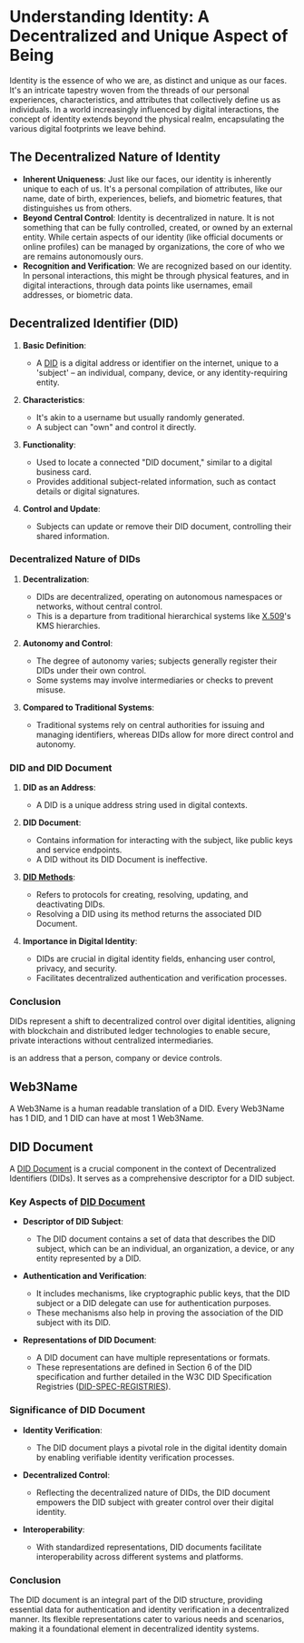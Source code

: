 # Understanding Identity: A Decentralized and Unique Aspect of Being

Identity is the essence of who we are, as distinct and unique as our faces. It's an intricate tapestry woven from the threads of our personal experiences, characteristics, and attributes that collectively define us as individuals. In a world increasingly influenced by digital interactions, the concept of identity extends beyond the physical realm, encapsulating the various digital footprints we leave behind.

## The Decentralized Nature of Identity
+ __Inherent Uniqueness__: Just like our faces, our identity is inherently unique to each of us. It's a personal compilation of attributes, like our name, date of birth, experiences, beliefs, and biometric features, that distinguishes us from others.
+ __Beyond Central Control__: Identity is decentralized in nature. It is not something that can be fully controlled, created, or owned by an external entity. While certain aspects of our identity (like official documents or online profiles) can be managed by organizations, the core of who we are remains autonomously ours.
+ __Recognition and Verification__: We are recognized based on our identity. In personal interactions, this might be through physical features, and in digital interactions, through data points like usernames, email addresses, or biometric data.

## Decentralized Identifier (DID)

1. **Basic Definition**:
   - A [DID](https://identity.foundation/faq/#what-is-a-did) is a digital address or identifier on the internet, unique to a 'subject' – an individual, company, device, or any identity-requiring entity.

2. **Characteristics**:
   - It's akin to a username but usually randomly generated.
   - A subject can "own" and control it directly.

3. **Functionality**:
   - Used to locate a connected "DID document," similar to a digital business card.
   - Provides additional subject-related information, such as contact details or digital signatures.

4. **Control and Update**:
   - Subjects can update or remove their DID document, controlling their shared information.

### Decentralized Nature of DIDs

1. **Decentralization**:
   - DIDs are decentralized, operating on autonomous namespaces or networks, without central control.
   - This is a departure from traditional hierarchical systems like [X.509](https://en.wikipedia.org/wiki/X.509)'s KMS hierarchies.

2. **Autonomy and Control**:
   - The degree of autonomy varies; subjects generally register their DIDs under their own control.
   - Some systems may involve intermediaries or checks to prevent misuse.

3. **Compared to Traditional Systems**:
   - Traditional systems rely on central authorities for issuing and managing identifiers, whereas DIDs allow for more direct control and autonomy.

### DID and DID Document

1. **DID as an Address**:
   - A DID is a unique address string used in digital contexts.

2. **DID Document**:
   - Contains information for interacting with the subject, like public keys and service endpoints.
   - A DID without its DID Document is ineffective.

3. **[DID Methods](https://www.w3.org/TR/did-spec-registries/#did-methods)**:
   - Refers to protocols for creating, resolving, updating, and deactivating DIDs.
   - Resolving a DID using its method returns the associated DID Document.

4. **Importance in Digital Identity**:
   - DIDs are crucial in digital identity fields, enhancing user control, privacy, and security.
   - Facilitates decentralized authentication and verification processes.

### Conclusion

DIDs represent a shift to decentralized control over digital identities, aligning with blockchain and distributed ledger technologies to enable secure, private interactions without centralized intermediaries.


 is an address that a person, company or device controls.
## Web3Name
A Web3Name is a human readable translation of a DID. Every Web3Name has 1 DID, and 1 DID can have at most 1 Web3Name.

## DID Document

A [DID Document](https://www.w3.org/TR/did-core/#did-documents) is a crucial component in the context of Decentralized Identifiers (DIDs). It serves as a comprehensive descriptor for a DID subject.

### Key Aspects of [DID Document](https://www.w3.org/TR/did-core/#dfn-did-documents)

- **Descriptor of DID Subject**:
  - The DID document contains a set of data that describes the DID subject, which can be an individual, an organization, a device, or any entity represented by a DID.

- **Authentication and Verification**:
  - It includes mechanisms, like cryptographic public keys, that the DID subject or a DID delegate can use for authentication purposes.
  - These mechanisms also help in proving the association of the DID subject with its DID.

- **Representations of DID Document**:
  - A DID document can have multiple representations or formats.
  - These representations are defined in Section 6 of the DID specification and further detailed in the W3C DID Specification Registries ([DID-SPEC-REGISTRIES](https://www.w3.org/TR/did-spec-registries/)).

### Significance of DID Document

- **Identity Verification**: 
  - The DID document plays a pivotal role in the digital identity domain by enabling verifiable identity verification processes.
  
- **Decentralized Control**: 
  - Reflecting the decentralized nature of DIDs, the DID document empowers the DID subject with greater control over their digital identity.

- **Interoperability**:
  - With standardized representations, DID documents facilitate interoperability across different systems and platforms.

### Conclusion

The DID document is an integral part of the DID structure, providing essential data for authentication and identity verification in a decentralized manner. Its flexible representations cater to various needs and scenarios, making it a foundational element in decentralized identity systems.
